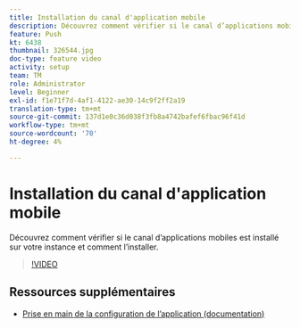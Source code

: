 ```yaml
---
title: Installation du canal d'application mobile
description: Découvrez comment vérifier si le canal d’applications mobiles est installé sur votre instance et comment l’installer.
feature: Push
kt: 6438
thumbnail: 326544.jpg
doc-type: feature video
activity: setup
team: TM
role: Administrator
level: Beginner
exl-id: f1e71f7d-4af1-4122-ae30-14c9f2ff2a19
translation-type: tm+mt
source-git-commit: 137d1e0c36d038f3fb8a4742bafef6fbac96f41d
workflow-type: tm+mt
source-wordcount: '70'
ht-degree: 4%

---
```


# Installation du canal d&#39;application mobile

Découvrez comment vérifier si le canal d’applications mobiles est installé sur votre instance et comment l’installer.

>[!VIDEO](https://video.tv.adobe.com/v/326544?quality=12)

## Ressources supplémentaires

* [Prise en main de la configuration de l’application (documentation)](https://experienceleague.adobe.com/docs/campaign-classic/using/sending-messages/sending-push-notifications/configure-the-mobile-app/get-started-app-config.html?lang=en#installing-package-ios)
